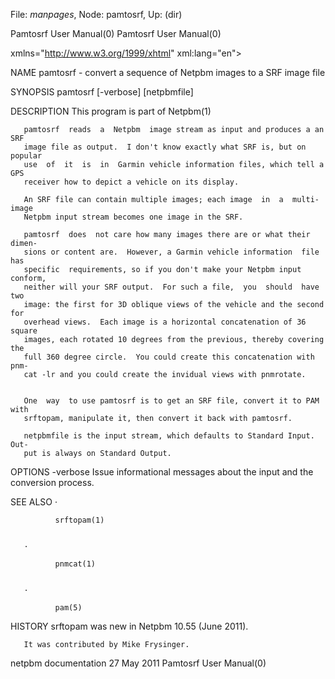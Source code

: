 File: *manpages*,  Node: pamtosrf,  Up: (dir)

Pamtosrf User Manual(0)                                Pamtosrf User Manual(0)



<!DOCTYPE       html       PUBLIC       "-//W3C//DTD       XHTML      1.1//EN"
"http://www.w3.org/TR/xhtml11/DTD/xhtml11.dtd">                          <html
xmlns="http://www.w3.org/1999/xhtml" xml:lang="en">



NAME
       pamtosrf - convert a sequence of Netpbm images to a SRF image file



SYNOPSIS
       pamtosrf [-verbose] [netpbmfile]



DESCRIPTION
       This program is part of Netpbm(1)

       pamtosrf  reads  a  Netpbm  image stream as input and produces a an SRF
       image file as output.  I don't know exactly what SRF is, but on popular
       use  of  it  is  in  Garmin vehicle information files, which tell a GPS
       receiver how to depict a vehicle on its display.

       An SRF file can contain multiple images; each image  in  a  multi-image
       Netpbm input stream becomes one image in the SRF.

       pamtosrf  does  not care how many images there are or what their dimen-
       sions or content are.  However, a Garmin vehicle information  file  has
       specific  requirements, so if you don't make your Netpbm input conform,
       neither will your SRF output.  For such a file,  you  should  have  two
       image: the first for 3D oblique views of the vehicle and the second for
       overhead views.  Each image is a horizontal concatenation of 36  square
       images, each rotated 10 degrees from the previous, thereby covering the
       full 360 degree circle.  You could create this concatenation with  pnm-
       cat -lr and you could create the invidual views with pnmrotate.


       One  way  to use pamtosrf is to get an SRF file, convert it to PAM with
       srftopam, manipulate it, then convert it back with pamtosrf.

       netpbmfile is the input stream, which defaults to Standard Input.  Out-
       put is always on Standard Output.



OPTIONS
       -verbose
              Issue  informational messages about the input and the conversion
              process.





SEE ALSO
       ·

              srftopam(1)


       ·

              pnmcat(1)


       ·

              pam(5)




HISTORY
       srftopam was new in Netpbm 10.55 (June 2011).

       It was contributed by Mike Frysinger.



netpbm documentation              27 May 2011          Pamtosrf User Manual(0)
